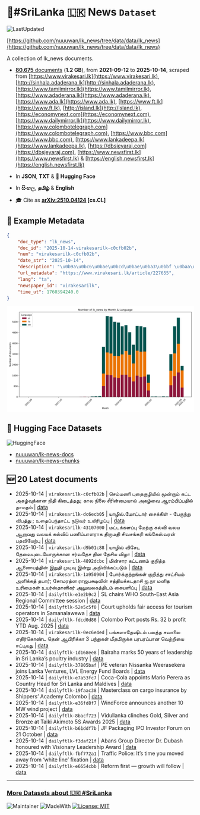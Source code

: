 # 📄#SriLanka 🇱🇰 News `Dataset`

![LastUpdated](https://img.shields.io/badge/last_updated-2025--10--14_05:13:37-green)

[https://github.com/nuuuwan/lk_news/tree/data/data/lk_news](https://github.com/nuuuwan/lk_news/tree/data/data/lk_news)

A collection of lk_news documents.

- [**80,675** documents](https://github.com/nuuuwan/lk_news/tree/data/data/lk_news) (**1.2 GB**), from **2021-09-12** to **2025-10-14**, scraped from [https://www.virakesari.lk](https://www.virakesari.lk), [http://sinhala.adaderana.lk](http://sinhala.adaderana.lk), [https://www.tamilmirror.lk](https://www.tamilmirror.lk), [https://www.adaderana.lk](https://www.adaderana.lk), [https://www.ada.lk](https://www.ada.lk), [https://www.ft.lk](https://www.ft.lk), [http://island.lk](http://island.lk), [https://economynext.com](https://economynext.com), [https://www.dailymirror.lk](https://www.dailymirror.lk), [https://www.colombotelegraph.com](https://www.colombotelegraph.com), [https://www.bbc.com](https://www.bbc.com), [https://www.lankadeepa.lk](https://www.lankadeepa.lk), [https://dbsjeyaraj.com](https://dbsjeyaraj.com), [https://www.newsfirst.lk](https://www.newsfirst.lk) & [https://english.newsfirst.lk](https://english.newsfirst.lk)

- In **JSON**, **TXT** & **🤗 Hugging Face**

- In **සිංහල**, **தமிழ்** & **English**

- 🎓 Cite as **[arXiv:2510.04124](https://arxiv.org/abs/2510.04124) [cs.CL]**

## 📝 Example Metadata

```json
{
    "doc_type": "lk_news",
    "doc_id": "2025-10-14-virakesarilk-c0cfb02b",
    "num": "virakesarilk-c0cfb02b",
    "date_str": "2025-10-14",
    "description": "\u0b9a\u0bc6\u0bae\u0bcd\u0bae\u0ba3\u0bbf \u0baa\u0bc1\u0ba4\u0bc8\u0b95\u0bc1\u0bb4\u0bbf\u0baf\u0bbf\u0bb2\u0bcd \u0bae\u0bc2\u0ba9\u0bcd\u0bb1\u0bbe\u0bae\u0bcd \u0b95\u0b9f\u0bcd\u0b9f \u0b85\u0b95\u0bb4\u0bcd\u0bb5\u0bc1\u0b95\u0bcd\u0b95\u0bbe\u0ba9 \u0ba8\u0bbf\u0ba4\u0bbf \u0b95\u0bbf\u0b9f\u0bc8\u0ba4\u0bcd\u0ba4\u0ba4\u0bc1; \u0b95\u0bbe\u0bb2 \u0ba8\u0bbf\u0bb2\u0bc8 \u0b9a\u0bc0\u0bb0\u0bbf\u0ba9\u0bcd\u0bae\u0bc8\u0baf\u0bbe\u0bb2\u0bcd \u0b85\u0b95\u0bb4\u0bcd\u0bb5\u0bc8 \u0b86\u0bb0\u0bae\u0bcd\u0baa\u0bbf\u0baa\u0bcd\u0baa\u0ba4\u0bbf\u0bb2\u0bcd \u0ba4\u0bbe\u0bae\u0ba4\u0bae\u0bcd",
    "url_metadata": "https://www.virakesari.lk/article/227655",
    "lang": "ta",
    "newspaper_id": "virakesarilk",
    "time_ut": 1760394240.0
}
```

![Chart](https://raw.githubusercontent.com/nuuuwan/lk_news/refs/heads/data/data/lk_news/docs_by_month_and_lang.png)

## 🤗 Hugging Face Datasets

![HuggingFace](https://img.shields.io/badge/-HuggingFace-FDEE21?style=for-the-badge&logo=HuggingFace)

- [nuuuwan/lk-news-docs](https://huggingface.co/datasets/nuuuwan/lk-news-docs)
- [nuuuwan/lk-news-chunks](https://huggingface.co/datasets/nuuuwan/lk-news-chunks)

## 🆕 20 Latest documents

- 2025-10-14 | `virakesarilk-c0cfb02b` | செம்மணி புதைகுழியில் மூன்றாம் கட்ட அகழ்வுக்கான நிதி கிடைத்தது; கால நிலை சீரின்மையால் அகழ்வை ஆரம்பிப்பதில் தாமதம் | [data](https://github.com/nuuuwan/lk_news/tree/data/data/lk_news/2020s/2025/2025-10-14-virakesarilk-c0cfb02b)
- 2025-10-14 | `virakesarilk-dc6ecb05` | யாழில்.மோட்டார் சைக்கிள் - பேருந்து விபத்து ; உதைப்பந்தாட்ட நடுவர் உயிரிழப்பு | [data](https://github.com/nuuuwan/lk_news/tree/data/data/lk_news/2020s/2025/2025-10-14-virakesarilk-dc6ecb05)
- 2025-10-14 | `virakesarilk-43107000` | மட்டக்களப்பு மேற்கு கல்வி வலய ஆறாவது வலயக் கல்விப் பணிப்பாளராக திருமதி சிவசங்கரி கங்கேஸ்வரன் பதவியேற்பு | [data](https://github.com/nuuuwan/lk_news/tree/data/data/lk_news/2020s/2025/2025-10-14-virakesarilk-43107000)
- 2025-10-14 | `virakesarilk-d9b01c88` | யாழில் விசேட தேவையுடையோருக்கான சர்வதேச தின தேசிய விழா | [data](https://github.com/nuuuwan/lk_news/tree/data/data/lk_news/2020s/2025/2025-10-14-virakesarilk-d9b01c88)
- 2025-10-14 | `virakesarilk-4892dcbc` | மின்சார கட்டணம் குறித்த ஆணையத்தின் இறுதி முடிவு இன்று அறிவிக்கப்படும் | [data](https://github.com/nuuuwan/lk_news/tree/data/data/lk_news/2020s/2025/2025-10-14-virakesarilk-4892dcbc)
- 2025-10-14 | `virakesarilk-1a950904` | போர்க்குற்றங்கள் குறித்து சாட்சியம் அளிக்கத் தயார்;  சோமரத்ன ராஜபக்ஷவின் சத்தியக்கடதாசி ஐ.நா மனித உரிமைகள் உயர்ஸ்தானிகர் அலுவலகத்திடம் கையளிப்பு | [data](https://github.com/nuuuwan/lk_news/tree/data/data/lk_news/2020s/2025/2025-10-14-virakesarilk-1a950904)
- 2025-10-14 | `dailyftlk-e1e2b9c2` | SL chairs WHO South-East Asia Regional Committee session | [data](https://github.com/nuuuwan/lk_news/tree/data/data/lk_news/2020s/2025/2025-10-14-dailyftlk-e1e2b9c2)
- 2025-10-14 | `dailyftlk-52e5c5f0` | Court upholds fair access for tourism operators in Samanalawewa | [data](https://github.com/nuuuwan/lk_news/tree/data/data/lk_news/2020s/2025/2025-10-14-dailyftlk-52e5c5f0)
- 2025-10-14 | `dailyftlk-fdcd0d86` | Colombo Port posts Rs. 32 b profit YTD Aug. 2025 | [data](https://github.com/nuuuwan/lk_news/tree/data/data/lk_news/2020s/2025/2025-10-14-dailyftlk-fdcd0d86)
- 2025-10-14 | `virakesarilk-0ec6e4ed` | பங்களாதேஷிடம் பலத்த சவாலை எதிர்கொண்ட தென் ஆபிரிக்கா 3 பந்துகள் மீதமிருக்க பரபரப்பான வெற்றியை ஈட்டியது | [data](https://github.com/nuuuwan/lk_news/tree/data/data/lk_news/2020s/2025/2025-10-14-virakesarilk-0ec6e4ed)
- 2025-10-14 | `dailyftlk-1d168ee8` | Bairaha marks 50 years of leadership in Sri Lanka’s poultry industry | [data](https://github.com/nuuuwan/lk_news/tree/data/data/lk_news/2020s/2025/2025-10-14-dailyftlk-1d168ee8)
- 2025-10-14 | `dailyftlk-37805baf` | PE veteran Nissanka Weerasekera joins Lanka Ventures, LVL Energy Fund Boards | [data](https://github.com/nuuuwan/lk_news/tree/data/data/lk_news/2020s/2025/2025-10-14-dailyftlk-37805baf)
- 2025-10-14 | `dailyftlk-e7a53fc7` | Coca-Cola appoints Mario Perera as Country Head for Sri Lanka and Maldives | [data](https://github.com/nuuuwan/lk_news/tree/data/data/lk_news/2020s/2025/2025-10-14-dailyftlk-e7a53fc7)
- 2025-10-14 | `dailyftlk-19faac38` | Masterclass on cargo insurance by Shippers’ Academy Colombo | [data](https://github.com/nuuuwan/lk_news/tree/data/data/lk_news/2020s/2025/2025-10-14-dailyftlk-19faac38)
- 2025-10-14 | `dailyftlk-e36fd8f7` | WindForce announces another 10 MW wind project | [data](https://github.com/nuuuwan/lk_news/tree/data/data/lk_news/2020s/2025/2025-10-14-dailyftlk-e36fd8f7)
- 2025-10-14 | `dailyftlk-8bacf723` | Vidullanka clinches Gold, Silver and Bronze at Taiki Akimoto 5S Awards 2025 | [data](https://github.com/nuuuwan/lk_news/tree/data/data/lk_news/2020s/2025/2025-10-14-dailyftlk-8bacf723)
- 2025-10-14 | `dailyftlk-b61ddf7b` | JF Packaging IPO Investor Forum on 21 October | [data](https://github.com/nuuuwan/lk_news/tree/data/data/lk_news/2020s/2025/2025-10-14-dailyftlk-b61ddf7b)
- 2025-10-14 | `dailyftlk-f3daf21f` | Abans Group Director Dr. Dubash honoured with Visionary Leadership Award | [data](https://github.com/nuuuwan/lk_news/tree/data/data/lk_news/2020s/2025/2025-10-14-dailyftlk-f3daf21f)
- 2025-10-14 | `dailyftlk-fbf772a1` | Traffic Police: It’s time you moved away from ‘white line’ fixation | [data](https://github.com/nuuuwan/lk_news/tree/data/data/lk_news/2020s/2025/2025-10-14-dailyftlk-fbf772a1)
- 2025-10-14 | `dailyftlk-e6654cbb` | Reform first — growth will follow | [data](https://github.com/nuuuwan/lk_news/tree/data/data/lk_news/2020s/2025/2025-10-14-dailyftlk-e6654cbb)

---

### [More Datasets about 🇱🇰 #SriLanka](https://github.com/nuuuwan/lk_datasets)

![Maintainer](https://img.shields.io/badge/maintainer-nuuuwan-red)
![MadeWith](https://img.shields.io/badge/made_with-python-blue)
[![License: MIT](https://img.shields.io/badge/License-MIT-yellow.svg)](https://opensource.org/licenses/MIT)
